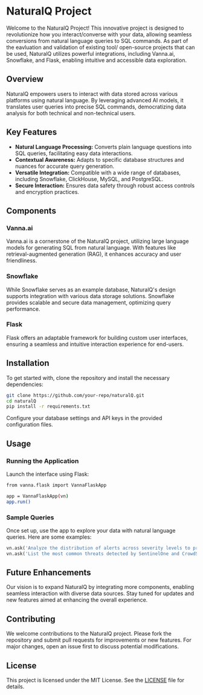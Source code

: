 # NaturalQ Project

Welcome to the NaturalQ Project! This innovative project is designed to revolutionize how you interact/converse with your data, allowing seamless conversions from natural language queries to SQL commands. As part of the eavluation and validation of existing tool/ open-source projects that can be used, NaturalQ utilizes powerful integrations, including Vanna.ai, Snowflake, and Flask, enabling intuitive and accessible data exploration.

## Overview

NaturalQ empowers users to interact with data stored across various platforms using natural language. By leveraging advanced AI models, it translates user queries into precise SQL commands, democratizing data analysis for both technical and non-technical users.

## Key Features

- **Natural Language Processing:** Converts plain language questions into SQL queries, facilitating easy data interactions.
- **Contextual Awareness:** Adapts to specific database structures and nuances for accurate query generation.
- **Versatile Integration:** Compatible with a wide range of databases, including Snowflake, ClickHouse, MySQL, and PostgreSQL.
- **Secure Interaction:** Ensures data safety through robust access controls and encryption practices.

## Components

### Vanna.ai

Vanna.ai is a cornerstone of the NaturalQ project, utilizing large language models for generating SQL from natural language. With features like retrieval-augmented generation (RAG), it enhances accuracy and user friendliness.

### Snowflake

While Snowflake serves as an example database, NaturalQ's design supports integration with various data storage solutions. Snowflake provides scalable and secure data management, optimizing query performance.

### Flask

Flask offers an adaptable framework for building custom user interfaces, ensuring a seamless and intuitive interaction experience for end-users.

## Installation

To get started with, clone the repository and install the necessary dependencies:

```bash
git clone https://github.com/your-repo/naturalQ.git
cd naturalQ
pip install -r requirements.txt
```

Configure your database settings and API keys in the provided configuration files.

## Usage

### Running the Application

Launch the interface using Flask:

```bash
from vanna.flask import VannaFlaskApp

app = VannaFlaskApp(vn)
app.run()
```

### Sample Queries

Once set up, use the app to explore your data with natural language queries. Here are some examples:

```python
vn.ask('Analyze the distribution of alerts across severity levels to prioritize incident responses.')
vn.ask('List the most common threats detected by SentinelOne and CrowdStrike.')
```

## Future Enhancements

Our vision is to expand NaturalQ by integrating more components, enabling seamless interaction with diverse data sources. Stay tuned for updates and new features aimed at enhancing the overall experience.

## Contributing

We welcome contributions to the NaturalQ project. Please fork the repository and submit pull requests for improvements or new features. For major changes, open an issue first to discuss potential modifications.

## License

This project is licensed under the MIT License. See the [LICENSE](LICENSE) file for details.
